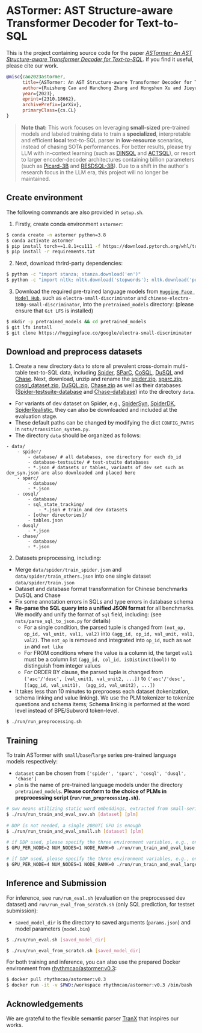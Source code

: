 # ASTormer: AST Structure-aware Transformer Decoder for Text-to-SQL

This is the project containing source code for the paper [*ASTormer: An AST Structure-aware Transformer Decoder for Text-to-SQL*](https://arxiv.org/pdf/2310.18662.pdf). If you find it useful, please cite our work.

```bibtex
@misc{cao2023astormer,
      title={ASTormer: An AST Structure-aware Transformer Decoder for Text-to-SQL}, 
      author={Ruisheng Cao and Hanchong Zhang and Hongshen Xu and Jieyu Li and Da Ma and Lu Chen and Kai Yu},
      year={2023},
      eprint={2310.18662},
      archivePrefix={arXiv},
      primaryClass={cs.CL}
}
```

> **Note that:** This work focuses on leveraging **small-sized** pre-trained models and labeled training data to train a **specialized**, interpretable and efficient **local** text-to-SQL parser in **low-resource** scenarios, instead of chasing SOTA performances. For better results, please try LLM with in-context learning (such as [DINSQL](https://github.com/MohammadrezaPourreza/Few-shot-NL2SQL-with-prompting) and [ACTSQL](https://github.com/X-LANCE/text2sql-GPT)), or resort to larger encoder-decoder architectures containing billion parameters (such as [Picard-3B](https://github.com/ServiceNow/picard) and [RESDSQL-3B](https://github.com/RUCKBReasoning/RESDSQL)). Due to a shift in the author's research focus in the LLM era, this project will no longer be maintained.


## Create environment
The following commands are also provided in `setup.sh`.

1. Firstly, create conda environment `astormer`:
```sh 
$ conda create -n astormer python=3.8
$ conda activate astormer
$ pip install torch==1.8.1+cu111 -f https://download.pytorch.org/whl/torch_stable.html
$ pip install -r requirements.txt
```
2. Next, download thrird-party dependencies:
```sh
$ python -c "import stanza; stanza.download('en')"
$ python -c "import nltk; nltk.download('stopwords'); nltk.download('punkt');"
```
3. Download the required pre-trained language models from [`Hugging Face Model Hub`](https://huggingface.co/models), such as `electra-small-discriminator` and `chinese-electra-180g-small-discriminator`, into the `pretrained_models` directory: (please ensure that `Git LFS` is installed)
```sh
$ mkdir -p pretrained_models && cd pretrained_models
$ git lfs install
$ git clone https://huggingface.co/google/electra-small-discriminator
```

## Download and preprocess datasets

1. Create a new directory `data` to store all prevalent cross-domain multi-table text-to-SQL data, including [Spider](https://arxiv.org/pdf/1809.08887.pdf), [SParC](https://arxiv.org/pdf/1906.02285.pdf), [CoSQL](https://arxiv.org/pdf/1909.05378.pdf), [DuSQL](https://aclanthology.org/2020.emnlp-main.562.pdf) and [Chase](https://aclanthology.org/2021.acl-long.180.pdf). Next, download, unzip and rename the [spider.zip](https://drive.google.com/uc?export=download&id=1_AckYkinAnhqmRQtGsQgUKAnTHxxX5J0), [sparc.zip](https://drive.google.com/uc?export=download&id=1Uu7NMHTR1tdQw1t7bAuM7OPU4LElVKfg), [cosql_dataset.zip](https://drive.google.com/uc?export=download&id=1Y3ydpFiQQ3FC0bzdfy3groV95O_f1nXF), [DuSQL.zip](https://dataset-bj.cdn.bcebos.com/qianyan/DuSQL.zip), [Chase.zip](https://github.com/xjtu-intsoft/chase/blob/page/data/Chase.zip) as well as their databases ([Spider-testsuite-database](https://drive.google.com/file/d/1mkCx2GOFIqNesD4y8TDAO1yX1QZORP5w/view) and [Chase-database](https://github.com/xjtu-intsoft/chase/blob/page/data/database.zip)) into the directory `data`.
- For variants of dev dataset on Spider, e.g., [SpiderSyn](https://github.com/ygan/Spider-Syn/tree/main/Spider-Syn), [SpiderDK](https://github.com/ygan/Spider-DK), [SpiderRealistic](https://zenodo.org/records/5205322#.YTts_o5Kgab), they can also be downloaded and included at the evaluation stage.
- These default paths can be changed by modifying the dict `CONFIG_PATHS` in `nsts/transition_system.py`. 
- The directory `data` should be organized as follows:
```
- data/
    - spider/
        - database/ # all databases, one directory for each db_id
        - database-testsuite/ # test-stuite databases
        - *.json # datasets or tables, variants of dev set such as dev_syn.json are also downloaded and placed here
    - sparc/
        - database/
        - *.json
    - cosql/
        - database/
        - sql_state_tracking/
            - *.json # train and dev datasets
        - [other directories]/
        - tables.json
    - dusql/
        - *.json
    - chase/
        - database/
        - *.json
```
2. Datasets preprocessing, including:
  - Merge `data/spider/train_spider.json` and `data/spider/train_others.json` into one single dataset `data/spider/train.json`
  - Dataset and database format transformation for Chinese benchmarks DuSQL and Chase
  - Fix some annotation errors in SQLs and type errors in database schema
  - **Re-parse the SQL query into a unified JSON format** for all benchmarks. We modify and unify the format of `sql` field, including: (see `nsts/parse_sql_to_json.py` for details)
      - For a single condition, the parsed tuple is changed from `(not_op, op_id, val_unit, val1, val2)` into `(agg_id, op_id, val_unit, val1, val2)`. The `not_op` is removed and integrated into `op_id`, such as `not in` and `not like`
      - For FROM conditions where the value is a column id, the target `val1` must be a column list `(agg_id, col_id, isDistinct(bool))` to distinguish from integer values
      - For ORDER BY clause, the parsed tuple is changed from `('asc'/'desc', [val_unit1, val_unit2, ...])` to `('asc'/'desc', [(agg_id, val_unit1), （agg_id, val_unit2), ...])`
  - It takes less than 10 minutes to preprocess each dataset (tokenization, schema linking and value linking). We use the PLM tokenizer to tokenize questions and schema items; Schema linking is performed at the word level instead of BPE/Subword token-level.
```sh
$ ./run/run_preprocessing.sh
```

## Training

To train ASTormer with `small`/`base`/`large` series pre-trained language models respectively:
- `dataset` can be chosen from `['spider', 'sparc', 'cosql', 'dusql', 'chase']`
- `plm` is the name of pre-trained language models under the directory `pretrained_models`. **Please conform to the choice of PLMs in preprocessing script (`run/run_preprocessing.sh`).**
```sh
# swv means utilizing static word embeddings, extracted from small-series models such as electra-small-discriminator
$ ./run/run_train_and_eval_swv.sh [dataset] [plm]
        
# DDP is not needed, a single 2080Ti GPU is enough
$ ./run/run_train_and_eval_small.sh [dataset] [plm]
        
# if DDP used, please specify the three environment variables, e.g., one machine two GPUs
$ GPU_PER_NODE=2 NUM_NODES=1 NODE_RANK=0 ./run/run_train_and_eval_base.sh [dataset] [plm]

# if DDP used, please specify the three environment variables, e.g., one machine four GPUs
$ GPU_PER_NODE=4 NUM_NODES=1 NODE_RANK=0 ./run/run_train_and_eval_large.sh [dataset] [plm]
```

## Inference and Submission

For inference, see `run/run_eval.sh` (evaluation on the preprocessed dev dataset) and `run/run_eval_from_scratch.sh` (only SQL prediction, for testset submission):

- `saved_model_dir` is the directory to saved arguments (`params.json`) and model parameters (`model.bin`)
```sh
$ ./run/run_eval.sh [saved_model_dir]

$ ./run/run_eval_from_scratch.sh [saved_model_dir]
```
For both training and inference, you can also use the prepared Docker environment from [rhythmcao/astormer:v0.3](https://hub.docker.com/layers/rhythmcao/astormer/v0.3/images/sha256-fcc35a6d4422d7283f23427301b51f7236aa55054c5a85a60c35cca7b1b276a3?context=repo):
```sh
$ docker pull rhythmcao/astormer:v0.3
$ docker run -it -v $PWD:/workspace rhythmcao/astormer:v0.3 /bin/bash
```

## Acknowledgements

We are grateful to the flexible semantic parser [TranX](https://github.com/pcyin/tranX) that inspires our works.